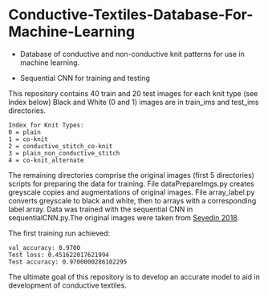 # Conductive-Textiles-Database-For-Machine-Learning

* Database of conductive and non-conductive knit patterns for use in machine learning.

* Sequential CNN for training and testing

This repository contains 40 train and 20 test images for each knit type (see Index below)
Black and White (0 and 1) images are in train_ims and test_ims directories.

```
Index for Knit Types:
0 = plain
1 = co-knit
2 = conductive_stitch_co-knit
3 = plain_non_conductive_stitch
4 = co-knit_alternate
```

The remaining directories comprise the original images (first 5 directories) scripts for preparing the data for training. File dataPrepareImgs.py creates greyscale copies and augmentations of original images. File array_label.py converts greyscale to black and white, then to arrays with a corresponding label array. Data was trained with the sequential CNN in sequentialCNN.py.The original images were taken from [Seyedin 2018](https://www.sciencedirect.com/science/article/abs/pii/S2352940718300180). 

The first training run achieved:
```
val_accuracy: 0.9700
Test loss: 0.451622017621994
Test accuracy: 0.9700000286102295
```

The ultimate goal of this repository is to develop an accurate model to aid in development of conductive textiles.

